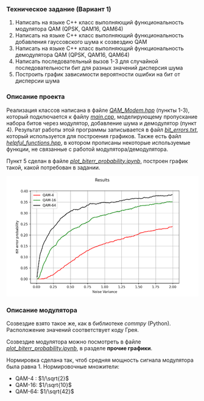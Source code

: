 ### Техническое задание (Вариант 1)

1.	Написать на языке С++ класс выполняющий функциональность модулятора QAM (QPSK, QAM16, QAM64)
2.	Написать на языке С++ класс выполняющий функциональность добавления гауссовского шума к созвездию QAM
3.	Написать на языке С++ класс выполняющий функциональность демодулятора QAM (QPSK, QAM16, QAM64)
4.	Написать последовательный вызов 1-3 для случайной последовательности бит для разных значений дисперсия шума
5.	Построить график зависимости вероятности ошибки на бит от  дисперсии шума

### Описание проекта

Реализация классов написана в файле [*QAM_Modem.hpp*](QAM_Modem.hpp) (пункты 1-3), который подключается к файлу [*main.cpp*](main.cpp), моделирующему пропускание набора битов через модулятор, добавление шума и демодулятор (пункт 4). Результат работы этой программы записывается в файл [*bit_errors.txt*](bit_errors.txt), который используется для построения графиков. Также есть файл [*helpful_functions.hpp*](helpful_functions.hpp), в котором прописаны некоторые используемые функции, не связанные с работой модулятора/демодулятора.

Пункт 5 сделан в файле [*plot_biterr_probability.ipynb*](plot_biterr_probability.ipynb), построен график такой, какой потребован в задании.

![График вероятности ошибки от дисперсии шума](results.png)

### Описание модулятора

Созвездие взято такое же, как в библиотеке *commpy* (Python). Расположение значений соответствует коду Грея.

Созвездие модулятора можно посмотреть в файле [*plot_biterr_probability.ipynb*](plot_biterr_probability.ipynb), в разделе **прочие графики**.

Нормировка сделана так, чтоб средняя мощность сигнала модулятора была равна 1. Нормировочные множители:

- QAM-4  : $1/\sqrt{2}$
- QAM-16: $1/\sqrt{10}$
- QAM-64: $1/\sqrt{42}$
